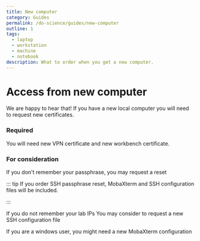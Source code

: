 ```yaml
---
title: New computer
category: Guides
permalink: /do-science/guides/new-computer
outline: 1
tags:
  - laptop
  - workstation
  - machine
  - notebook
description: What to order when you get a new computer.
---
```


# Access from new computer

We are happy to hear that! If you have a new local computer you will need to request new certificates.

### Required

You will need new VPN certificate and new workbench certificate.

<SDButton form="request_vpn_reset" />


<SDButton form="request_workbench_reissue" />

### For consideration

If you don't remember your passphrase, you may request a reset

::: tip 
If you order SSH passphrase reset, MobaXterm and SSH configuration files will be included.

:::


<SDButton form="request_ssh_pass_reset" />

If you do not remember your lab IPs You may consider to request a new SSH configuration file


<SDButton form="request_ssh_config" />


If you are a windows user, you might need a new MobaXterm configuration

<SDButton form="request_mobaxterm_file" />


